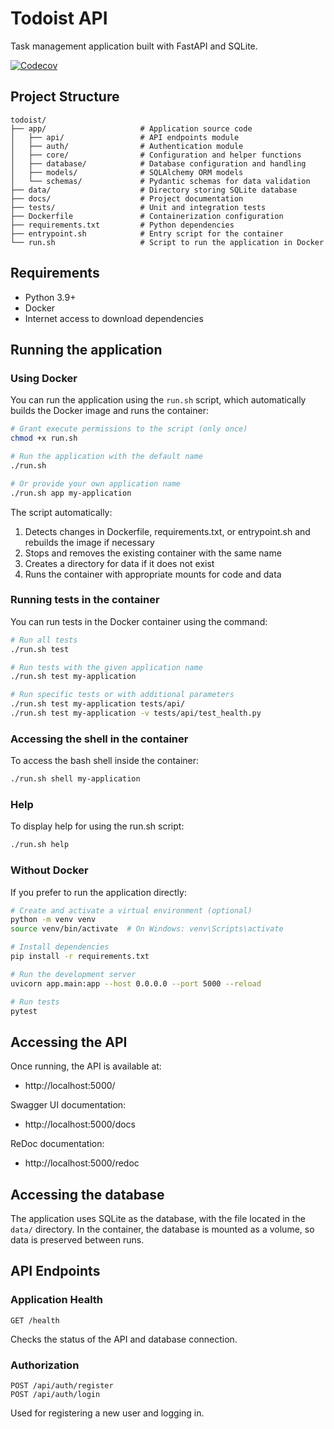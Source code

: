 # Todoist API

Task management application built with FastAPI and SQLite.

[![Codecov](https://codecov.io/gh/usterk/todoist/branch/master/graph/badge.svg)](https://codecov.io/gh/usterk/todoist)

## Project Structure

```
todoist/
├── app/                     # Application source code
│   ├── api/                 # API endpoints module
│   ├── auth/                # Authentication module
│   ├── core/                # Configuration and helper functions
│   ├── database/            # Database configuration and handling
│   ├── models/              # SQLAlchemy ORM models
│   └── schemas/             # Pydantic schemas for data validation
├── data/                    # Directory storing SQLite database
├── docs/                    # Project documentation
├── tests/                   # Unit and integration tests
├── Dockerfile               # Containerization configuration
├── requirements.txt         # Python dependencies
├── entrypoint.sh            # Entry script for the container
└── run.sh                   # Script to run the application in Docker
```

## Requirements

- Python 3.9+
- Docker
- Internet access to download dependencies

## Running the application

### Using Docker

You can run the application using the `run.sh` script, which automatically builds the Docker image and runs the container:

```bash
# Grant execute permissions to the script (only once)
chmod +x run.sh

# Run the application with the default name
./run.sh

# Or provide your own application name
./run.sh app my-application
```

The script automatically:
1. Detects changes in Dockerfile, requirements.txt, or entrypoint.sh and rebuilds the image if necessary
2. Stops and removes the existing container with the same name
3. Creates a directory for data if it does not exist
4. Runs the container with appropriate mounts for code and data

### Running tests in the container

You can run tests in the Docker container using the command:

```bash
# Run all tests
./run.sh test

# Run tests with the given application name
./run.sh test my-application

# Run specific tests or with additional parameters
./run.sh test my-application tests/api/
./run.sh test my-application -v tests/api/test_health.py
```

### Accessing the shell in the container

To access the bash shell inside the container:

```bash
./run.sh shell my-application
```

### Help

To display help for using the run.sh script:

```bash
./run.sh help
```

### Without Docker

If you prefer to run the application directly:

```bash
# Create and activate a virtual environment (optional)
python -m venv venv
source venv/bin/activate  # On Windows: venv\Scripts\activate

# Install dependencies
pip install -r requirements.txt

# Run the development server
uvicorn app.main:app --host 0.0.0.0 --port 5000 --reload

# Run tests
pytest
```

## Accessing the API

Once running, the API is available at:
- http://localhost:5000/

Swagger UI documentation:
- http://localhost:5000/docs

ReDoc documentation:
- http://localhost:5000/redoc

## Accessing the database

The application uses SQLite as the database, with the file located in the `data/` directory.
In the container, the database is mounted as a volume, so data is preserved between runs.

## API Endpoints

### Application Health

```
GET /health
```

Checks the status of the API and database connection.

### Authorization

```
POST /api/auth/register
POST /api/auth/login
```

Used for registering a new user and logging in.
